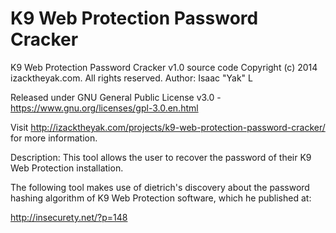 # K9 Web Protection Password Cracker

K9 Web Protection Password Cracker v1.0 source code
Copyright (c) 2014 izacktheyak.com. All rights reserved.
Author: Isaac "Yak" L

Released under GNU General Public License v3.0 - https://www.gnu.org/licenses/gpl-3.0.en.html

Visit http://izacktheyak.com/projects/k9-web-protection-password-cracker/ for more information.

Description:
This tool allows the user to recover the password of their K9 Web Protection installation.

The following tool makes use
of dietrich's discovery about
the password hashing algorithm
of K9 Web Protection software,
which he published at:

http://insecurety.net/?p=148
